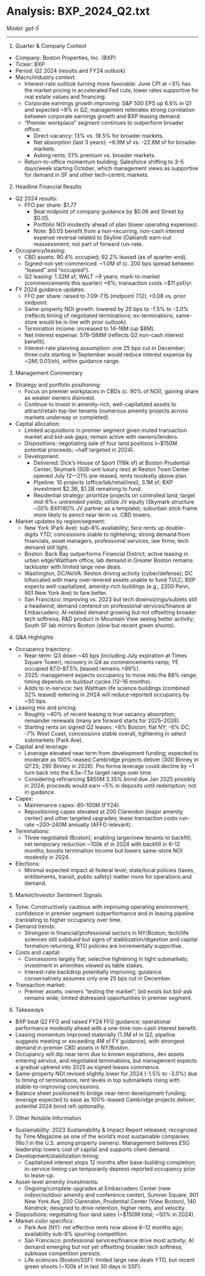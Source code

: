 # Analysis: BXP_2024_Q2.txt

*Model: gpt-5*

---

1) Quarter & Company Context
- Company: Boston Properties, Inc. (BXP)
- Ticker: BXP
- Period: Q2 2024 (results and FY24 outlook)
- Macro/industry context:
  - Interest-rate outlook turning more favorable: June CPI at ~3% has the market pricing in accelerated Fed cuts; lower rates supportive for real estate values and financing.
  - Corporate earnings growth improving: S&P 500 EPS up 6.6% in Q1 and expected ~9% in Q2; management reiterates strong correlation between corporate earnings growth and BXP leasing demand.
  - “Premier workplace” segment continues to outperform broader office:
    - Direct vacancy: 13% vs. 18.5% for broader markets.
    - Net absorption (last 3 years): +6.9M sf vs. -22.8M sf for broader markets.
    - Asking rents: 51% premium vs. broader markets.
  - Return-to-office momentum building; Salesforce shifting to 3–5 days/week starting October, which management views as supportive for demand in SF and other tech-centric markets.

2) Headline Financial Results
- Q2 2024 results:
  - FFO per share: $1.77
    - Beat midpoint of company guidance by $0.06 and Street by $0.05.
    - Portfolio NOI modestly ahead of plan (lower operating expenses).
    - Note: $0.05 benefit from a non-recurring, non-cash interest expense reversal related to Skyline (Oakland) earn-out reassessment; not part of forward run-rate.
- Occupancy/leasing:
  - CBD assets: 90.4% occupied; 92.2% leased (as of quarter-end).
  - Signed-not-yet-commenced: ~1.0M sf (c. 200 bps spread between “leased” and “occupied”).
  - Q2 leasing: 1.32M sf; WALT ~9 years; mark-to-market (commencements this quarter) +6%; transaction costs ~$11 psf/yr.
- FY 2024 guidance updates:
  - FFO per share: raised to $7.09–$7.15 (midpoint $7.12), +$0.08 vs. prior midpoint.
  - Same-property NOI growth: lowered by 25 bps to -1.5% to -3.0% (reflects timing of negotiated terminations; ex-terminations, same-store would be in line with prior outlook).
  - Termination income: increased to $14–$16M (up $8M).
  - Net interest expense: $578–$588M (reflects Q2 non-cash interest benefit).
  - Interest-rate planning assumption: one 25 bps cut in December; three cuts starting in September would reduce interest expense by ~$2M (~$0.01/sh), within guidance range.

3) Management Commentary
- Strategy and portfolio positioning:
  - Focus on premier workplaces in CBDs (c. 90% of NOI), gaining share as weaker owners disinvest.
  - Continue to invest in amenity-rich, well-capitalized assets to attract/retain top-tier tenants (numerous amenity projects across markets underway or completed).
- Capital allocation:
  - Limited acquisitions in premier segment given muted transaction market and bid-ask gaps; remain active with owners/lenders.
  - Dispositions: negotiating sale of four land positions (~$150M potential proceeds; ~half targeted in 2024).
  - Development:
    - Delivered: Dick’s House of Sport (118k sf) at Boston Prudential Center; Skymark (508-unit luxury resi) at Reston Town Center opened July 12—21% pre-leased, rents modestly above plan.
    - Pipeline: 10 projects (office/lab/retail/resi), 3.1M sf; BXP investment $2.3B, $1.2B remaining to fund.
    - Residential strategy: prioritize projects on controlled land; target mid-6%+ untrended yields; utilize JV equity (Skymark structure ~20% BXP/80% JV partner as a template); suburban stick-frame more likely to pencil near term vs. CBD towers.
- Market updates by region/segment:
  - New York (Park Ave): sub-8% availability; face rents up double-digits YTD; concessions stable to tightening; strong demand from financials, asset managers, professional services, law firms; tech demand still light.
  - Boston: Back Bay outperforms Financial District; active leasing in urban edge/Waltham office; lab demand in Greater Boston remains lackluster with limited large new deals.
  - Washington, DC/NoVA: Reston driving activity (cyber/defense); DC bifurcated with many over-levered assets unable to fund TI/LC; BXP expects well-capitalized, amenity-rich buildings (e.g., 2200 Penn, 901 New York Ave) to fare better.
  - San Francisco: improving vs. 2023 but tech downsizings/sublets still a headwind; demand centered on professional services/finance at Embarcadero; AI-related demand growing but not offsetting broader tech softness; R&D product in Mountain View seeing better activity; South SF lab mirrors Boston (slow but recent green shoots).

4) Q&A Highlights
- Occupancy trajectory:
  - Near-term: Q3 down ~40 bps (including July expiration at Times Square Tower), recovery in Q4 as commencements ramp; YE occupied 87.0–87.5% (leased remains >89%).
  - 2025: management expects occupancy to move into the 88% range; timing depends on buildout cycles (12–16 months).
  - Adds to in-service: two Waltham life science buildings (combined 32% leased) entering in 2H24 will reduce reported occupancy by ~50 bps.
- Leasing mix and pricing:
  - Roughly ~40% of recent leasing is true vacancy absorption; remainder renewals (many are forward starts for 2025–2026).
  - Starting rents on signed Q2 leases: +8% Boston; flat NY; -6% DC; -7% West Coast; concessions stable overall, tightening in select submarkets (Park Ave).
- Capital and leverage:
  - Leverage elevated near term from development funding; expected to moderate as 100%-leased Cambridge projects deliver (300 Binney in Q1’25; 290 Binney in 2026). Pro forma leverage could decline by ~1 turn back into the 6.5x–7.5x target range over time.
  - Considering refinancing $850M 3.35% bond due Jan 2025 possibly in 2024; proceeds would earn ~5% in deposits until redemption; not in guidance.
- Capex:
  - Maintenance capex: $80–$100M (FY24).
  - Repositioning capex elevated at 200 Clarendon (major amenity center) and other targeted upgrades; lease transaction costs run-rate ~$200–$240M annually (AFFO relevant).
- Terminations:
  - Three negotiated (Boston), enabling larger/new tenants to backfill; net temporary reduction ~100k sf in 2024 with backfill in 6–12 months; boosts termination income but lowers same-store NOI modestly in 2024.
- Elections:
  - Minimal expected impact at federal level; state/local policies (taxes, entitlements, transit, public safety) matter more for operations and demand.

5) Market/Investor Sentiment Signals
- Tone: Constructively cautious with improving operating environment; confidence in premier segment outperformance and in leasing pipeline translating to higher occupancy over time.
- Demand trends:
  - Strongest in financial/professional sectors in NY/Boston; tech/life sciences still subdued but signs of stabilization/digestion and capital formation returning; RTO policies are incrementally supportive.
- Costs and capital:
  - Concessions largely flat; selective tightening in tight submarkets; investment in amenities viewed as table stakes.
  - Interest-rate backdrop potentially improving; guidance conservatively assumes only one 25 bps cut in December.
- Transaction market:
  - Premier assets: owners “testing the market”; bid exists but bid-ask remains wide; limited distressed opportunities in premier segment.

6) Takeaways
- BXP beat Q2 FFO and raised FY24 FFO guidance; operational performance modestly ahead with a one-time non-cash interest benefit.
- Leasing momentum improved materially (1.3M sf in Q2; pipeline suggests meeting or exceeding 4M sf FY guidance), with strongest demand in premier CBD assets in NY/Boston.
- Occupancy will dip near term due to known expirations, dev assets entering service, and negotiated terminations, but management expects a gradual uptrend into 2025 as signed leases commence.
- Same-property NOI revised slightly lower for 2024 (-1.5% to -3.0%) due to timing of terminations; rent levels in top submarkets rising with stable-to-improving concessions.
- Balance sheet positioned to bridge near-term development funding; leverage expected to ease as 100%-leased Cambridge projects deliver; potential 2024 bond refi optionality.

7) Other Notable Information
- Sustainability: 2023 Sustainability & Impact Report released; recognized by Time Magazine as one of the world’s most sustainable companies (No.1 in the U.S. among property owners). Management believes ESG leadership lowers cost of capital and supports client demand.
- Development/stabilization timing:
  - Capitalized interest stops 12 months after base-building completion; in-service timing can temporarily depress reported occupancy prior to lease-up.
- Asset-level amenity investments:
  - Ongoing/complete upgrades at Embarcadero Center (new indoor/outdoor amenity and conference center), Sumner Square, 901 New York Ave, 200 Clarendon, Prudential Center (View Boston), 140 Kendrick; designed to drive retention, higher rents, and velocity.
- Dispositions: negotiating four land sales (~$150M total; ~50% in 2024).
- Market-color specifics:
  - Park Ave (NY): net effective rents now above 6–12 months ago; availability sub-8% spurring competition.
  - San Francisco: professional services/finance drive most activity; AI demand emerging but not yet offsetting broader tech softness; sublease competition persists.
  - Life sciences (Boston/SSF): limited large new deals YTD, but recent green shoots (~100k sf in last 30 days in SSF).